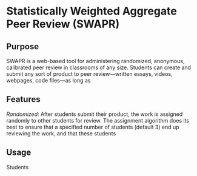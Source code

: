 # Statistically Weighted Aggregate Peer Review (SWAPR)
## Purpose
SWAPR is a web-based tool for administering randomized, anonymous, calibrated peer review in classrooms of any size. Students can create and submit any sort of product to peer review—written essays, videos, webpages, code files—as long as 

## Features

*Randomized:* After students submit their product, the work is assigned randomly to other students for review. The assignment algorithm does its best to ensure that a specified number of students (default 3) end up reviewing the work, and that these students 

## Usage


Students

